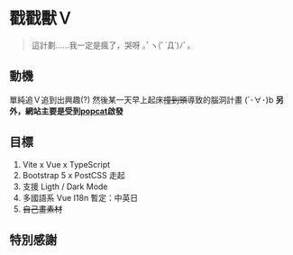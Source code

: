 # 戳戳獸Ｖ
> 這計劃......我一定是瘋了，哭呀 ｡ﾟヽ(ﾟ´Д`)ﾉﾟ｡

## 動機

單純追Ｖ追到出興趣(?)
然後某一天早上起床~~撞到頭~~導致的腦洞計畫 (`･∀･)b
**另外，網站主要是受到[popcat](https://popcat.click/)啟發**

## 目標

1. Vite x Vue x TypeScript
2. Bootstrap 5 x PostCSS 走起
3. 支援 Ligth / Dark Mode
4. 多國語系 Vue I18n 暫定：中英日
5. ~~自己畫素材~~

## 特別感謝
